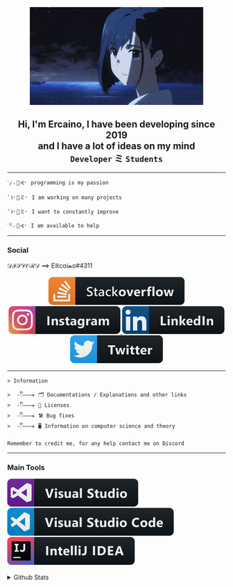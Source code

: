 <!--IMG PRESENTAZIONE-->
<div align="center" style"border-radius:15px">
  <img src="https://raw.githubusercontent.com/Ercaino/Ercaino/master/images/anime.gif" style"width: 100%;border-radius:15px">
</div>

## <div align="center">Hi, I'm Ercaino, I have been developing since 2019 <br> and I have a lot of ideas on my mind <br>`Developer` ミ `Students`</div>  
  
***

    𐩐╭ᣟ⠄🌴⊰⠂ programming is my passion

    ⠁꒲⠂🌴ミ⠂ I am working on many projects

    ⠁꒲⠂🌴ミ⠂ I want to constantly improve
    
    𐩐╰ᣟ⠄🌴⊰⠂ I am available to help
***
<!--SOCIAL-->
### <div align="Lateral">Social<br></div>  

<div align="Lateral">𝒟ℐ𝒮𝒞𝒪ℛ𝒟 ⟹ Eℝcαi𝓷o#4311 <br> <br> </div>

<div align="center" style="text-decoration: none;">
    <a href="https://stackoverflow.com/users/17919376/ercaino?tab=profile">
        <img src="https://raw.githubusercontent.com/Ercaino/Ercaino/master/images/stackOverflow.svg" style="vertical-align:top margin:6px 9px">
    </a>
    <a href="#">
        <img src="https://raw.githubusercontent.com/Ercaino/Ercaino/master/images/instagram.svg" style="vertical-align:top margin:6px 9px">
    </a>
    <a href="https://www.linkedin.com/in/fulvio-sappia-1b5315239">
        <img src="https://raw.githubusercontent.com/Ercaino/Ercaino/master/images/linkedIn.svg" style="vertical-align:top margin:6px 9px">
    </a>
    <a href="https://twitter.com/Ercaino_exe">
        <img src="https://raw.githubusercontent.com/Ercaino/Ercaino/master/images/twitter.svg" style="vertical-align:top margin:6px 9px">
    </a>
</div>



***
<!--INFORMATION-->
```
> Information

>  -ꦼ———▸ 🗂️ Documentations / Explanations and other links
>  -ꦼ———▸ 📑 Licenses
>  -ꦼ———▸ 🛠️ Bug fixes
>  -ꦼ———▸ 🖥️ Information on computer science and theory

Remember to credit me, for any help contact me on Discord
```

***
<!--TOOLS-->
### <div align="Lateral">Main Tools<br></div> 

<div align="left" style="text-decoration: none;">  
  <a href="https://visualstudio.microsoft.com/it/">
      <img src="https://raw.githubusercontent.com/MikeCodesDotNET/ColoredBadges/4a38660afb7be89a6032218589b4454a1285c7f8/svg/dev/tools/visualstudio.svg" style="vertical-align:top margin:6px 9px">
  </a> 
  <a href="https://code.visualstudio.com/">
      <img src="https://raw.githubusercontent.com/MikeCodesDotNET/ColoredBadges/4a38660afb7be89a6032218589b4454a1285c7f8/svg/dev/tools/visualstudio_code.svg" style="vertical-align:top margin:6px 9px">
  </a>  
  <a href="https://www.jetbrains.com/idea/">
      <img src="https://raw.githubusercontent.com/MikeCodesDotNET/ColoredBadges/4a38660afb7be89a6032218589b4454a1285c7f8/svg/dev/tools/jetbrains_intellij.svg" style="vertical-align:top margin:6px 9px">
  </a>
</div>

<!--STATS-->
<br>
<details>
  <summary>Github Stats</summary>
  
![I Ercaino's github stats](https://github-readme-stats.vercel.app/api?username=Ercaino&show_icons=true&theme=radical)
[![Top Langs](https://github-readme-stats.vercel.app/api/top-langs/?username=Ercaino&layout=compact&show_icons=true&theme=radical)](https://github.com/Ercaino)

</details>




<!--
**Ercaino/Ercaino** is a ✨ _special_ ✨ repository because its `README.md` (this file) appears on your GitHub profile.

Here are some ideas to get you started:

- 🔭 I’m currently working on ...
- 🌱 I’m currently learning ...
- 👯 I’m looking to collaborate on ...
- 🤔 I’m looking for help with ...
- 💬 Ask me about ...
- 📫 How to reach me: ...
- 😄 Pronouns: ...
- ⚡ Fun fact: ...
-->
